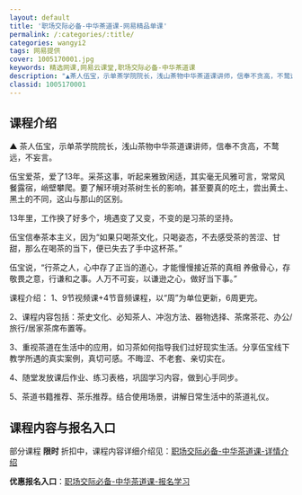 ```yaml
---
layout: default
title: '职场交际必备-中华茶道课-网易精品单课'
permalink: /:categories/:title/
categories: wangyi2
tags: 网易提供
cover: 1005170001.jpg
keywords: 精选网课,网易云课堂,职场交际必备-中华茶道课
description: "▲茶人伍宝，示单茶学院院长，浅山茶物中华茶道课讲师，信奉不贪高，不鹜远，不妄言。伍宝爱茶，爱了13年。采茶这事，听起来雅致闲适，其实毫无风雅可言，常常风餐露宿，峭壁攀爬。要了解环境对茶树生长"
classid: 1005170001
---
```


## 课程介绍

▲ 茶人伍宝，示单茶学院院长，浅山茶物中华茶道课讲师，信奉不贪高，不鹜远，不妄言。

伍宝爱茶，爱了13年。采茶这事，听起来雅致闲适，其实毫无风雅可言，常常风餐露宿，峭壁攀爬。要了解环境对茶树生长的影响，甚至要真的吃土，尝出黄土、黑土的不同，这山与那山的区别。
 
13年里，工作换了好多个，境遇变了又变，不变的是习茶的坚持。

伍宝信奉茶本主义，因为“如果只喝茶文化，只喝姿态，不去感受茶的苦涩、甘甜，那么在喝茶的当下，便已失去了手中这杯茶。”

伍宝说，“行茶之人，心中存了正当的道心，才能慢慢接近茶的真相
养傲骨心，存敬畏之意，行谦和之事。人万不可妄，以谦逊之心，做好当下事。”

课程介绍：
1、9节视频课+4节音频课程，以“周”为单位更新，6周更完。

2、课程内容包括：茶史文化、必知茶人、冲泡方法、器物选择、茶席茶花、办公/旅行/居家茶席布置等。

3、重视茶道在生活中的应用，如习茶如何指导我们过好现实生活。分享伍宝线下教学所遇的真实案例，真切可感。不晦涩、不老套、亲切实在。

4、随堂发放课后作业、练习表格，巩固学习内容，做到心手同步。

5、茶道书籍推荐、茶乐推荐。结合使用场景，讲解日常生活中的茶道礼仪。

## 课程内容与报名入口

部分课程 **限时** 折扣中，课程内容详细介绍见：[职场交际必备-中华茶道课-详情介绍](https://study.163.com/course/introduction/1005170001.htm?share=1&shareId=1025206652&utm_campaign=share&utm_medium=iphoneShare&utm_source=&utm_u=1025206652)

**优惠报名入口**：[职场交际必备-中华茶道课-报名学习](https://study.163.com/course/introduction/1005170001.htm?share=1&shareId=1025206652&utm_campaign=share&utm_medium=iphoneShare&utm_source=&utm_u=1025206652)

